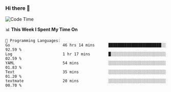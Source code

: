 ### Hi there 👋

<!--
**CrazyCollin/crazycollin** is a ✨ _special_ ✨ repository because its `README.md` (this file) appears on your GitHub profile.

Here are some ideas to get you started:

- 🔭 I’m currently working on ...
- 🌱 I’m currently learning ...
- 👯 I’m looking to collaborate on ...
- 🤔 I’m looking for help with ...
- 💬 Ask me about ...
- 📫 How to reach me: ...
- 😄 Pronouns: ...
- ⚡ Fun fact: ...
-->

<!--START_SECTION:waka-->
![Code Time](http://img.shields.io/badge/Code%20Time-1%2C641%20hrs%2057%20mins-blue)

📊 **This Week I Spent My Time On** 

```text
💬 Programming Languages: 
Go                       46 hrs 14 mins      ███████████████████████░░   92.59 % 
Log                      1 hr 17 mins        █░░░░░░░░░░░░░░░░░░░░░░░░   02.59 % 
YAML                     54 mins             ░░░░░░░░░░░░░░░░░░░░░░░░░   01.83 % 
Text                     35 mins             ░░░░░░░░░░░░░░░░░░░░░░░░░   01.20 % 
textmate                 20 mins             ░░░░░░░░░░░░░░░░░░░░░░░░░   00.70 % 
```


<!--END_SECTION:waka-->

